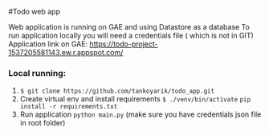 #Todo web app

Web application is running on GAE and using Datastore as a database
To run application locally you will need a credentials file ( which is not in GIT)
Application link on GAE: https://todo-project-1537205581143.ew.r.appspot.com/
 
### Local running:
1. `$ git clone https://github.com/tankoyarik/todo_app.git`
2. Create virtual env and install requirements `$ ./venv/bin/activate` `pip install -r requirements.txt`
3. Run application `python main.py` (make sure you have credentials json file in root folder)